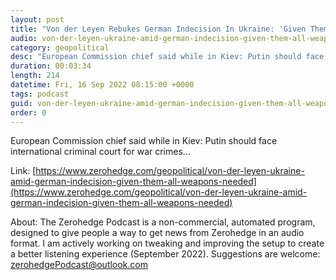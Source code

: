 ```yaml
---
layout: post
title: "Von der Leyen Rebukes German Indecision In Ukraine: 'Given Them All The Weapons Needed'"
audio: von-der-leyen-ukraine-amid-german-indecision-given-them-all-weapons-needed-0
category: geopolitical
desc: "European Commission chief said while in Kiev: Putin should face international criminal court for war crimes..."
duration: 00:03:34
length: 214
datetime: Fri, 16 Sep 2022 08:15:00 +0000
tags: podcast
guid: von-der-leyen-ukraine-amid-german-indecision-given-them-all-weapons-needed-0
order: 0
---
```

European Commission chief said while in Kiev: Putin should face international criminal court for war crimes...

Link: [https://www.zerohedge.com/geopolitical/von-der-leyen-ukraine-amid-german-indecision-given-them-all-weapons-needed](https://www.zerohedge.com/geopolitical/von-der-leyen-ukraine-amid-german-indecision-given-them-all-weapons-needed)

About: The Zerohedge Podcast is a non-commercial, automated program, designed to give people a way to get news from Zerohedge in an audio format.  I am actively working on tweaking and improving the setup to create a better listening experience (September 2022).  Suggestions are welcome: [zerohedgePodcast@outlook.com](mailto:zerohedgePodcast@outlook.com)